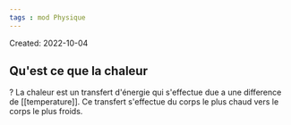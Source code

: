 ```yaml
---
tags : mod Physique
---
```

Created: 2022-10-04

## Qu'est ce que la chaleur
?
La chaleur est un transfert d'énergie qui s'effectue due a une difference de [[temperature]]. Ce transfert s'effectue du corps le plus chaud vers le corps le plus froids.

